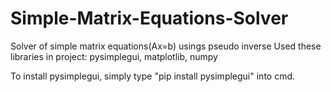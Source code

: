# Simple-Matrix-Equations-Solver
Solver of simple matrix equations(Ax=b) usings pseudo inverse
Used these libraries in project: pysimplegui, matplotlib, numpy

To install pysimplegui, simply type "pip install pysimplegui" into cmd.
